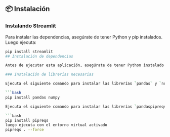 ## 📦 Instalación
### Instalando Streamlit
Para instalar las dependencias, asegúrate de tener Python y pip instalados. Luego ejecuta:

```bash
pip install streamlit
## Instalación de dependencias

Antes de ejecutar esta aplicación, asegúrate de tener Python instalado en tu sistema.

### Instalación de librerías necesarias

Ejecuta el siguiente comando para instalar las librerías `pandas` y `numpy`:

```bash
pip install pandas numpy

Ejecuta el siguiente comando para instalar las librerías `pandaspipreqs`:

```bash
pip install pipreqs
luego ejecuta con el entorno virtual activado
pipreqs . --force
